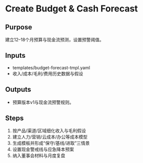# Create Budget & Cash Forecast

## Purpose

建立12–18个月预算与现金流预测，设置预警阈值。

## Inputs

- templates/budget-forecast-tmpl.yaml
- 收入/成本/毛利/费用历史数据与假设

## Outputs

- 预算版本v1与现金流预警规则。

## Steps

1. 按产品/渠道/区域细化收入与毛利假设
2. 建立人力/营销/云成本/办公等成本模型
3. 生成模板并形成“保守/基线/进取”三情景
4. 设置现金警戒线与应急降本预案
5. 纳入董事会材料与月度复盘

